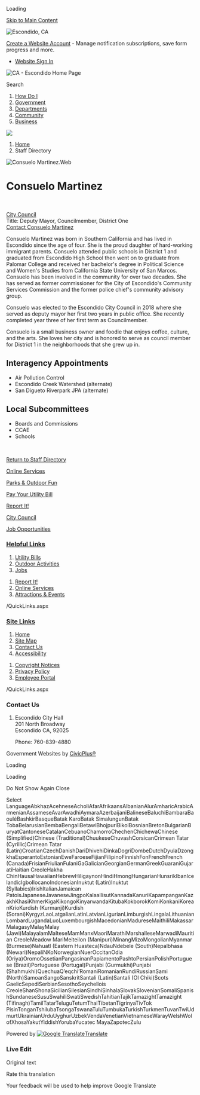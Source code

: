 Loading

[Skip to Main Content](https://www.escondido.org/directory.aspx?eid=113%2F)

![Escondido, CA](https://www.escondido.org/ImageRepository/Document?documentID=27)

[Create a Website Account](https://www.escondido.org/MyAccount/ProfileCreate) - Manage notification subscriptions, save form progress and more.   

- [Website Sign In](https://www.escondido.org/MyAccount)

![CA - Escondido Home Page](https://www.escondido.org/ImageRepository/Document?documentID=68)

Search

1. [How Do I](https://www.escondido.org/9/How-Do-I)
2. [Government](https://www.escondido.org/27/Government)
3. [Departments](https://www.escondido.org/149/Departments)
4. [Community](https://www.escondido.org/31/Community)
5. [Business](https://www.escondido.org/35/Business)

<!--THE END-->

![](https://www.escondido.org/ImageRepository/Document?documentID=7417)

1. [Home](https://www.escondido.org)
2. Staff Directory

![Consuelo Martinez.Web](https://www.escondido.org/ImageRepository/Document?documentID=7417 "Consuelo Martinez.Web")

# Consuelo Martinez

 

[City Council](https://www.escondido.org/Directory.aspx?DID=74)  
Title: Deputy Mayor, Councilmember, District One  
[Contact Consuelo Martinez](https://www.escondido.org/formcenter/City-Council-23/Contact-Councilmember-Consuelo-Martinez-128)

Consuelo Martinez was born in Southern California and has lived in Escondido since the age of four. She is the proud daughter of hard-working immigrant parents. Consuelo attended public schools in District 1 and graduated from Escondido High School then went on to graduate from Palomar College and received her bachelor's degree in Political Science and Women's Studies from California State University of San Marcos. Consuelo has been involved in the community for over two decades. She has served as former commissioner for the City of Escondido's Community Services Commission and the former police chief's community advisory group.

Consuelo was elected to the Escondido City Council in 2018 where she served as deputy mayor her first two years in public office. She recently completed year three of her first term as Councilmember. 

Consuelo is a small business owner and foodie that enjoys coffee, culture, and the arts. She loves her city and is honored to serve as council member for District 1 in the neighborhoods that she grew up in.

## Interagency Appointments

- Air Pollution Control
- Escondido Creek Watershed (alternate)
- San Digueto Riverpark JPA (alternate)

## Local Subcommittees

- Boards and Commissions
- CCAE
- Schools

 

[Return to Staff Directory](https://www.escondido.org/Directory.aspx)

[Online Services](https://www.escondido.org/970/Online-Services)

[Parks &amp; Outdoor Fun](https://www.escondido.org/437)

[Pay Your Utility Bill](https://www.escondido.org/388/Utility-Billing)

[Report It!](https://escondidoca.citysourced.com/default.aspx)

[City Council](https://www.escondido.org/776/City-Council)

[Job Opportunities](https://www.governmentjobs.com/careers/escondido)

### [Helpful Links](https://www.escondido.org/QuickLinks.aspx?CID=15)

1. [Utility Bills](https://www.escondido.org/388/Utility-Billing)
2. [Outdoor Activities](https://www.escondido.org/437/Outdoor-Activities)
3. [Jobs](https://www.governmentjobs.com/careers/escondido)

<!--THE END-->

1. [Report It!](https://escondidoca.citysourced.com/default.aspx)
2. [Online Services](https://www.escondido.org/970/Online-Services)
3. [Attractions &amp; Events](https://visitescondido.com)

/QuickLinks.aspx

### [Site Links](https://www.escondido.org/QuickLinks.aspx?CID=16)

1. [Home](https://www.escondido.org)
2. [Site Map](https://www.escondido.org/sitemap)
3. [Contact Us](https://www.escondido.org/directory.aspx)
4. [Accessibility](https://www.escondido.org/accessibility)

<!--THE END-->

1. [Copyright Notices](https://www.escondido.org/copyright)
2. [Privacy Policy](https://www.escondido.org/privacy)
3. [Employee Portal](https://www.escondido.org/72/Intranet)

/QuickLinks.aspx

### Contact Us

1. Escondido City Hall  
   201 North Broadway  
   Escondido CA, 92025
   
   Phone: 760-839-4880

<!--THE END-->

Government Websites by [CivicPlus®](https://connect.civicplus.com/referral)

Loading

Loading

Do Not Show Again Close

Select LanguageAbkhazAcehneseAcholiAfarAfrikaansAlbanianAlurAmharicArabicArmenianAssameseAvarAwadhiAymaraAzerbaijaniBalineseBaluchiBambaraBaouléBashkirBasqueBatak KaroBatak SimalungunBatak TobaBelarusianBembaBengaliBetawiBhojpuriBikolBosnianBretonBulgarianBuryatCantoneseCatalanCebuanoChamorroChechenChichewaChinese (Simplified)Chinese (Traditional)ChuukeseChuvashCorsicanCrimean Tatar (Cyrillic)Crimean Tatar (Latin)CroatianCzechDanishDariDhivehiDinkaDogriDombeDutchDyulaDzongkhaEsperantoEstonianEweFaroeseFijianFilipinoFinnishFonFrenchFrench (Canada)FrisianFriulianFulaniGaGalicianGeorgianGermanGreekGuaraniGujaratiHaitian CreoleHakha ChinHausaHawaiianHebrewHiligaynonHindiHmongHungarianHunsrikIbanIcelandicIgboIlocanoIndonesianInuktut (Latin)Inuktut (Syllabics)IrishItalianJamaican PatoisJapaneseJavaneseJingpoKalaallisutKannadaKanuriKapampanganKazakhKhasiKhmerKigaKikongoKinyarwandaKitubaKokborokKomiKonkaniKoreanKrioKurdish (Kurmanji)Kurdish (Sorani)KyrgyzLaoLatgalianLatinLatvianLigurianLimburgishLingalaLithuanianLombardLugandaLuoLuxembourgishMacedonianMadureseMaithiliMakassarMalagasyMalayMalay (Jawi)MalayalamMalteseMamManxMaoriMarathiMarshalleseMarwadiMauritian CreoleMeadow MariMeiteilon (Manipuri)MinangMizoMongolianMyanmar (Burmese)Nahuatl (Eastern Huasteca)NdauNdebele (South)Nepalbhasa (Newari)NepaliNKoNorwegianNuerOccitanOdia (Oriya)OromoOssetianPangasinanPapiamentoPashtoPersianPolishPortuguese (Brazil)Portuguese (Portugal)Punjabi (Gurmukhi)Punjabi (Shahmukhi)QuechuaQʼeqchiʼRomaniRomanianRundiRussianSami (North)SamoanSangoSanskritSantali (Latin)Santali (Ol Chiki)Scots GaelicSepediSerbianSesothoSeychellois CreoleShanShonaSicilianSilesianSindhiSinhalaSlovakSlovenianSomaliSpanishSundaneseSusuSwahiliSwatiSwedishTahitianTajikTamazightTamazight (Tifinagh)TamilTatarTeluguTetumThaiTibetanTigrinyaTivTok PisinTonganTshilubaTsongaTswanaTuluTumbukaTurkishTurkmenTuvanTwiUdmurtUkrainianUrduUyghurUzbekVendaVenetianVietnameseWarayWelshWolofXhosaYakutYiddishYorubaYucatec MayaZapotecZulu

Powered by [![Google Translate](https://www.gstatic.com/images/branding/googlelogo/1x/googlelogo_color_42x16dp.png)Translate](https://translate.google.com)

### Live Edit

Original text

Rate this translation

Your feedback will be used to help improve Google Translate